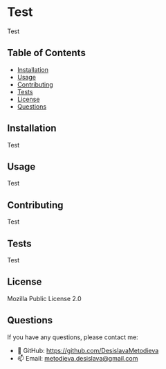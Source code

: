 # Test

Test

## Table of Contents

- [Installation](#installation)
- [Usage](#usage)
- [Contributing](#contributing)
- [Tests](#tests)
- [License](#license)
- [Questions](#questions)

## Installation

Test

## Usage

Test

## Contributing

Test

## Tests

Test

## License

Mozilla Public License 2.0

## Questions

If you have any questions, please contact me:

- 💬 GitHub: https://github.com/DesislavaMetodieva
- 📫 Email: metodieva.desislava@gmail.com
